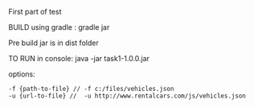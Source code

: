 First part of test

BUILD 
using gradle : gradle jar

Pre build jar is in dist folder

TO RUN
in console: java -jar task1-1.0.0.jar

  options:
  
    -f {path-to-file} // -f c:/files/vehicles.json
    -u {url-to-file} //  -u http://www.rentalcars.com/js/vehicles.json
